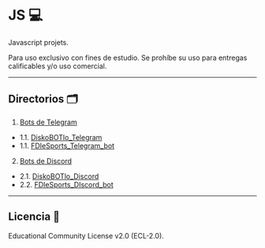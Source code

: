 # JS 💻
Javascript projets. 

Para uso exclusivo con fines de estudio. Se prohíbe su uso para entregas calificables y/o uso comercial.
***
## Directorios 🗂
1. [Bots de Telegram](#)
* 1.1. [DiskoBOTlo_Telegram](https://github.com/FerMdez/Javascript/tree/main/DiskoBOTlo)
* 1.1. [FDIeSports_Telegram_bot](https://github.com/FerMdez/Javascript/tree/main/FDIeSports_bot)
2. [Bots de Discord](#)
* 2.1. [DiskoBOTlo_Discord]()
* 2.2. [FDIeSports_DIscord_bot]()
***
## Licencia 📄
Educational Community License v2.0 (ECL-2.0).
